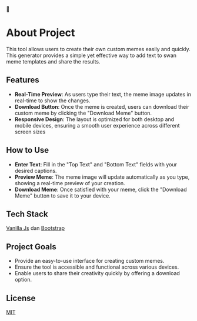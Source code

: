 
🪿

# About Project

This tool allows users to create their own custom memes easily and quickly. This generator provides a simple yet effective way to add text to swan meme templates and share the results.


## Features

- **Real-Time Preview**: As users type their text, the meme image updates in real-time to show the changes.
- **Download Button**: Once the meme is created, users can download their custom meme by clicking the "Download Meme" button.
- **Responsive Design**: The layout is optimized for both desktop and mobile devices, ensuring a smooth user experience across different screen sizes
## How to Use

- **Enter Text**: Fill in the "Top Text" and "Bottom Text" fields with your desired captions.
- **Preview Meme**: The meme image will update automatically as you type, showing a real-time preview of your creation.
- **Download Meme**: Once satisfied with your meme, click the "Download Meme" button to save it to your device.


## Tech Stack

[Vanilla Js](https://www.javascript.com/) dan [Bootstrap](https://getbootstrap.com/)

## Project Goals

- Provide an easy-to-use interface for creating custom memes.
- Ensure the tool is accessible and functional across various devices.
- Enable users to share their creativity quickly by offering a download option.


## License

[MIT](https://choosealicense.com/licenses/mit/)

